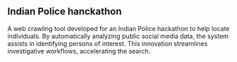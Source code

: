 ## Indian Police hanckathon
A web crawling tool developed for an Indian Police hackathon to help locate individuals. By automatically analyzing public social media data, the system assists in identifying persons of interest. This innovation streamlines investigative workflows, accelerating the search.
